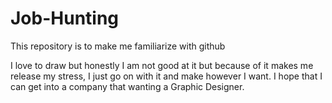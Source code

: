 # Job-Hunting
This repository is to make me familiarize with github

I love to draw but honestly I am not good at it but because of it makes me release my stress, I just go on with it and make however I want. 
I hope that I can get into a company that wanting a Graphic Designer.
